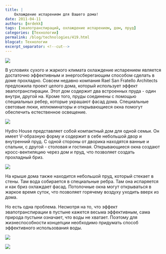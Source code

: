 ```yaml
---
title: |
    Охлаждение испарением для Вашего дома!
date: 2011-04-11
authors: [mrdekk]
tags: [эвапотранспираций, охлаждение испарением, дом, пруд]
categories: [Технологии]
permalink: /blog/technologies/419.html
blogcat: Технологии
excerpt_separator: <!--cut-->
---
```



![](http://itw66.ru/uploads/images/00/00/01/2011/04/11/cdfd4d.jpg)


В условиях сухого и жаркого климата охлаждение испарением является достаточно эффективным и энергосберегающим способом сделать в доме прохладно. Совсем недавно компания Rael San Fratello Architects предложила проект целого дома, который использует эффект эвапотранспирации. Этот дом содержит два встроенных пруда - один внутри, другой на. Кроме того, пруды соединены с помощью специальных ребер, которые украшают фасад дома. Специальные световые люки, иллюминаторы и открывающиеся окна помогут обеспечить естественное освещение.


<!--cut-->



![](http://itw66.ru/uploads/images/00/00/01/2011/04/11/85d7ad.png)


Hydro House представляет собой компактный дом для одной семьи. Он имеет V-образную форму и содержит в себе небольшой двор и внутренний пруд. С одной стороны от дворика находятся ванные и спальни, с другой - столовая и гостиная. Открывающиеся окна создают кросс-вентиляцию через дом и пруд, что позволяет создать прохладный бриз.


![](http://itw66.ru/uploads/images/00/00/01/2011/04/11/6c6b1c.jpg)


На крыше дома также находится небольшой пруд, который стекает в стены. Там вода собирается в специальные ребра. Там она испаряется и как бриз охлаждает фасад. Потолочные окна могут открываться в жаркое время суток, что позволяет горячему воздуху уходить вверх из дома. 

Но есть одна проблема. Несмотря на то, что эффект эвапотранспирации в пустыне кажется весьма эффективным, сама природа пустыни означает, что воды не хватает. Поэтому для жизнеспособности концепции необходимо придумать способ эффективного использования воды.


![](http://itw66.ru/uploads/images/00/00/01/2011/04/11/9f3b75.jpg)


![](http://itw66.ru/uploads/images/00/00/01/2011/04/11/c85c68.jpg)

